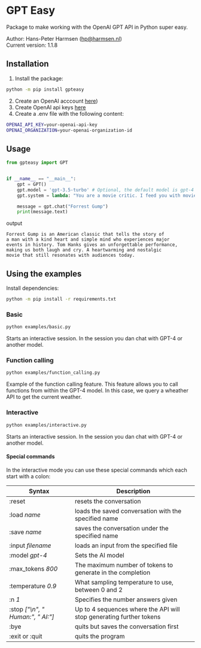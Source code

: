 # GPT Easy

Package to make working with the OpenAI GPT API in Python super easy.

Author: Hans-Peter Harmsen (hp@harmsen.nl) \
Current version: 1.1.8

## Installation
1. Install the package:
~~~~bash
python -m pip install gpteasy
~~~~
2. Create an OpenAI acccount [here](https://platform.openai.com/))
3. Create OpenAI api keys [here](https://platform.openai.com/account/api-keys)
4. Create a .env file with the following content:
```bash
OPENAI_API_KEY=your-openai-api-key
OPENAI_ORGANIZATION=your-openai-organization-id
```
## Usage
```Python
from gpteasy import GPT


if __name__ == "__main__":
    gpt = GPT()
    gpt.model = 'gpt-3.5-turbo' # Optional, the default model is gpt-4
    gpt.system = lambda: "You are a movie critic. I feed you with movie titles and you give me a review in 50 words."

    message = gpt.chat("Forrest Gump")
    print(message.text)
```
output
```
Forrest Gump is an American classic that tells the story of
a man with a kind heart and simple mind who experiences major
events in history. Tom Hanks gives an unforgettable performance, 
making us both laugh and cry. A heartwarming and nostalgic 
movie that still resonates with audiences today.
```

## Using the examples
Install dependencies:
```bash
python -m pip install -r requirements.txt
```


### Basic
```bash
python examples/basic.py
```
Starts an interactive session. In the session you dan chat with GPT-4 or another model.

### Function calling
```bash
python examples/function_calling.py
```
Example of the function calling feature. This feature allows you to call functions from within the GPT-4 model.
In this case, we query a wheather API to get the current weather.

### Interactive
```bash
python examples/interactive.py
```
Starts an interactive session. In the session you dan chat with GPT-4 or another model.

#### Special commands
In the interactive mode you can use these special commands which each start with a colon:

| Syntax                            | Description                                                         |
|-----------------------------------|---------------------------------------------------------------------|
| :reset                            | resets the conversation                                             |
| :load _name_                      | loads the saved conversation with the specified name                |
| :save _name_                      | saves the conversation under the specified name                     |
| :input _filename_                 | loads an input from the specified file                              |
| :model _gpt-4_                    | Sets the AI model                                                   |
| :max_tokens _800_                 | The maximum number of tokens to generate in the completion          |
| :temperature _0.9_                | What sampling temperature to use, between 0 and 2                   |
| :n _1_                            | Specifies the number answers given                                  |
| :stop _["\n", " Human:", " AI:"]_ | Up to 4 sequences where the API will stop generating further tokens |
| :bye                              | quits but saves the conversation first                              |
| :exit or :quit                    | quits the program                                                   |

